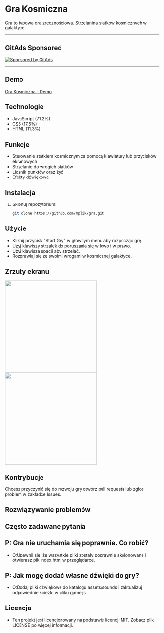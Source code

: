 <!-- GitAds-Verify: K4R8VGORI7EY4AW2IBM4RXF8HT7E6M4L -->

# Gra Kosmiczna

Gra to typowa gra zręcznościowa. Strzelanina statków kosmicznych w galaktyce.

---

## GitAds Sponsored
[![Sponsored by GitAds](https://gitads.dev/v1/ad-serve?source=mplik/gra@github)](https://gitads.dev/v1/ad-track?source=mplik/gra@github)

---

## Demo
[Gra Kosmiczna - Demo](https://mplik.github.io/gra/)

## Technologie
- JavaScript (71.2%)
- CSS (17.5%)
- HTML (11.3%)

## Funkcje
- Sterowanie statkiem kosmicznym za pomocą klawiatury lub przycisków ekranowych
- Strzelanie do wrogich statków
- Licznik punktów oraz żyć
- Efekty dźwiękowe

## Instalacja
1. Sklonuj repozytorium:
   ```bash
   git clone https://github.com/mplik/gra.git

## Użycie

- Kliknij przycisk "Start Gry" w głównym menu aby rozpocząć grę.
- Użyj klawiszy strzalek do poruszania się w lewo i w prawo.
- Użyj klawisza spacji aby strzelać.
- Rozprawiaj się ze swoimi wrogami w kosmicznej galaktyce.

## Zrzuty ekranu

<img src="https://github.com/mplik/gra/blob/main/images/screen/kosmiczna_gra2_screen2.jpg?raw=true" width="300" />

<img src="https://github.com/mplik/gra/blob/main/images/screen/kosmiczna_gra2_screen3.jpg?raw=true" width="300" />

## Kontrybucje

Chcesz przyczynić się do rozwoju gry  otwórz pull requesta lub zgłoś problem w zakładce Issues.

## Rozwiązywanie problemów
## Często zadawane pytania

## P: Gra nie uruchamia się poprawnie. Co robić?
- O:Upewnij się, że wszystkie pliki zostały poprawnie skolonowane i otwierasz pik index.html w przeglądarce.

## P: Jak mogę dodać własne dźwięki do gry?
- O:Dodaj pliki dźwiękowe do katalogu assets/sounds i zaktualizuj odpowiednie ścieżki w pliku game.js

## Licencja 

- Ten projekt jest licencjonowany na podstawie licencji MIT. Zobacz plik LICENSE po więcej informacji.



[screenshotLink]: https://github.com/mplik/gra/blob/main/images/screen/kosmiczna_gra2_screen2.jpg?raw=true
[screenCaptureDef]: https://github.com/mplik/gra/blob/main/images/screen/kosmiczna_gra2_screen3.jpg?raw=true